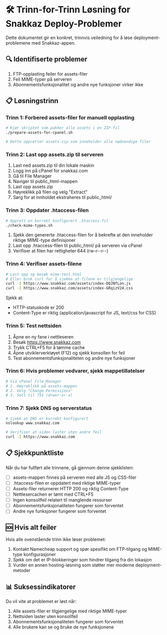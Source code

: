 # 🛠️ Trinn-for-Trinn Løsning for Snakkaz Deploy-Problemer

Dette dokumentet gir en konkret, trinnvis veiledning for å løse deployment-problemene med Snakkaz-appen.

## 🔍 Identifiserte problemer
1. FTP-opplasting feiler for assets-filer
2. Feil MIME-typer på serveren
3. Abonnementsfunksjonalitet og andre nye funksjoner virker ikke

## 📋 Løsningstrinn

### Trinn 1: Forbered assets-filer for manuell opplasting
```bash
# Kjør skriptet som pakker alle assets i en ZIP-fil
./prepare-assets-for-cpanel.sh

# Dette oppretter assets.zip som inneholder alle nødvendige filer
```

### Trinn 2: Last opp assets.zip til serveren
1. Last ned assets.zip til din lokale maskin
2. Logg inn på cPanel for snakkaz.com
3. Gå til File Manager
4. Naviger til public_html-mappen
5. Last opp assets.zip
6. Høyreklikk på filen og velg "Extract"
7. Sørg for at innholdet ekstraheres til public_html/

### Trinn 3: Oppdater .htaccess-filen
```bash
# Opprett en korrekt konfigurert .htaccess-fil
./check-mime-types.sh
```

1. Sjekk den genererte .htaccess-filen for å bekrefte at den inneholder riktige MIME-type definisjoner
2. Last opp .htaccess-filen til public_html/ på serveren via cPanel
3. Verifiser at filen har rettigheter 644 (rw-r--r--)

### Trinn 4: Verifiser assets-filene
```bash
# Last opp og besøk mime-test.html
# Eller bruk curl for å sjekke at filene er tilgjengelige
curl -I https://www.snakkaz.com/assets/index-DQJNfLon.js
curl -I https://www.snakkaz.com/assets/index-GRqizV24.css
```

Sjekk at:
- HTTP-statuskode er 200
- Content-Type er riktig (application/javascript for JS, text/css for CSS)

### Trinn 5: Test nettsiden
1. Åpne en ny fane i nettleseren
2. Besøk https://www.snakkaz.com
3. Trykk CTRL+F5 for å tømme cache
4. Åpne utviklerverktøyet (F12) og sjekk konsollen for feil
5. Test abonnementsfunksjonaliteten og andre nye funksjoner

### Trinn 6: Hvis problemer vedvarer, sjekk mappetillatelser
```bash
# Via cPanel File Manager
# 1. Høyreklikk på assets-mappen
# 2. Velg "Change Permissions"
# 3. Sett til 755 (drwxr-xr-x)
```

### Trinn 7: Sjekk DNS og serverstatus
```bash
# Sjekk at DNS er korrekt konfigurert
nslookup www.snakkaz.com

# Verifiser at siden laster uten andre feil
curl -I https://www.snakkaz.com
```

## 📋 Sjekkpunktliste

Når du har fullført alle trinnene, gå gjennom denne sjekklisten:

- [ ] assets-mappen finnes på serveren med alle JS og CSS-filer
- [ ] .htaccess-filen er oppdatert med riktige MIME-typer
- [ ] Assets-filer returnerer HTTP 200 og riktig Content-Type
- [ ] Nettlesercachen er tømt med CTRL+F5
- [ ] Ingen konsollfeil relatert til manglende ressurser
- [ ] Abonnementsfunksjonaliteten fungerer som forventet
- [ ] Andre nye funksjoner fungerer som forventet

## 🆘 Hvis alt feiler

Hvis alle ovenstående trinn ikke løser problemet:

1. Kontakt Namecheap support og spør spesifikt om FTP-tilgang og MIME-type konfigurasjoner
2. Sjekk om det er IP-blokkeringer som hindrer tilgang fra din lokasjon
3. Vurder en annen hosting-løsning som støtter mer moderne deployment-metoder

## 📊 Suksessindikatorer

Du vil vite at problemet er løst når:

1. Alle assets-filer er tilgjengelige med riktige MIME-typer
2. Nettsiden laster uten konsollfeil
3. Abonnementsfunksjonaliteten fungerer som forventet
4. Alle brukere kan se og bruke de nye funksjonene
